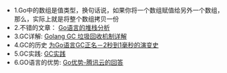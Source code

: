 - 1.Go中的数组是值类型，换句话说，如果你将一个数组赋值给另外一个数组，那么，实际上就是将整个数组拷贝一份
- 2.不错的文章： [Go语言的堆栈分析](https://www.cnblogs.com/zeeman/p/4291499.html)
- 3.GC详解: [Golang GC 垃圾回收机制详解](https://blog.csdn.net/u010649766/article/details/80582153)
- 4.GC的历史 [为Go语言GC正名－2秒到1毫秒的演变史 ](https://studygolang.com/articles/7516)
- 5.GC实践: [GC实践](https://www.zhihu.com/question/21615032)
- 6.GO语言的优势: [Go优势-腾讯云的回答](https://www.zhihu.com/question/21409296/answer/421089971)
